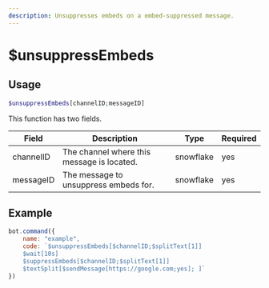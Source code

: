 ```yaml
---
description: Unsuppresses embeds on a embed-suppressed message.
---
```


# $unsuppressEmbeds
## Usage
```php
$unsuppressEmbeds[channelID;messageID]
```
This function has two fields.

| Field | Description | Type | Required
| ------------- | ------------- | ------------- | ------------- |
| channelID | The channel where this message is located. | snowflake | yes
| messageID | The message to unsuppress embeds for. | snowflake | yes

## Example
```javascript
bot.command({
    name: "example",
    code: `$unsuppressEmbeds[$channelID;$splitText[1]]
    $wait[10s]
    $suppressEmbeds[$channelID;$splitText[1]]
    $textSplit[$sendMessage[https://google.com;yes]; ]`
})
```
